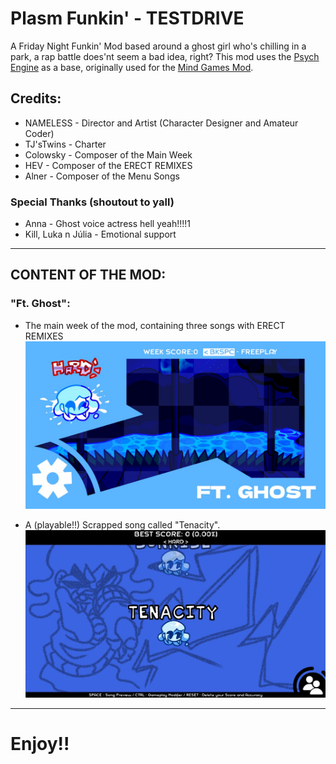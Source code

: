 # Plasm Funkin' - TESTDRIVE
A Friday Night Funkin' Mod based around a ghost girl who's chilling in a park, a rap battle does'nt seem a bad idea, right?
This mod uses the [Psych Engine](https://github.com/ShadowMario/FNF-PsychEngine) as a base, originally used for the [Mind Games Mod](https://gamebanana.com/mods/301107).

## Credits:
* NAMELESS - Director and Artist (Character Designer and Amateur Coder)
* TJ'sTwins - Charter
* Colowsky - Composer of the Main Week
* HEV - Composer of the ERECT REMIXES
* Alner - Composer of the Menu Songs

### Special Thanks (shoutout to yall)
* Anna - Ghost voice actress hell yeah!!!!1
* Kill, Luka n Júlia - Emotional support
_____________________________________

## CONTENT OF THE MOD:
### "Ft. Ghost":
  * The main week of the mod, containing three songs with ERECT REMIXES
![](https://github.com/NamelessFNF/Plasm-Funkin-Source-Code/blob/main/docs/Menu.jpg)

  * A (playable!!) Scrapped song called "Tenacity".
![](https://github.com/NamelessFNF/Plasm-Funkin-Source-Code/blob/main/docs/TenacityYY!.jpg)

_____________________________________

# Enjoy!!
